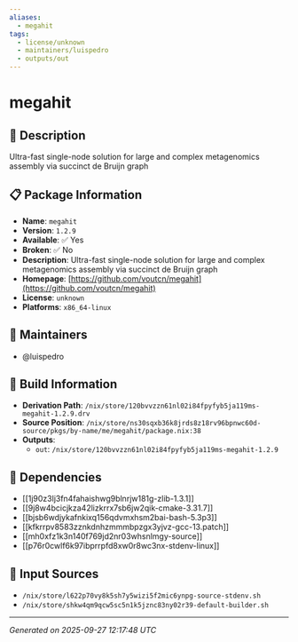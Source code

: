 ```yaml
---
aliases:
  - megahit
tags:
  - license/unknown
  - maintainers/luispedro
  - outputs/out
---
```


# megahit

## 📝 Description

Ultra-fast single-node solution for large and complex metagenomics assembly via succinct de Bruijn graph

## 📋 Package Information

- **Name**: `megahit`
- **Version**: `1.2.9`
- **Available**: ✅ Yes
- **Broken**: ✅ No
- **Description**: Ultra-fast single-node solution for large and complex metagenomics assembly via succinct de Bruijn graph
- **Homepage**: [https://github.com/voutcn/megahit](https://github.com/voutcn/megahit)
- **License**: `unknown`
- **Platforms**: `x86_64-linux`
## 👥 Maintainers

- @luispedro


## 🔧 Build Information

- **Derivation Path**: `/nix/store/120bvvzzn61nl02i84fpyfyb5ja119ms-megahit-1.2.9.drv`
- **Source Position**: `/nix/store/ns30sqxb36k8jrds8z18rv96bpnwc60d-source/pkgs/by-name/me/megahit/package.nix:38`
- **Outputs**:
  - `out`:  `/nix/store/120bvvzzn61nl02i84fpyfyb5ja119ms-megahit-1.2.9`

## 🔗 Dependencies

- [[1j90z3lj3fn4fahaishwg9blnrjw181g-zlib-1.3.1]]
- [[9j8w4bcicjkza42lizkrrx7sb6jw2qik-cmake-3.31.7]]
- [[bjsb6wdjykafnkixq156qdvmxhsm2bai-bash-5.3p3]]
- [[kfkrrpv8583zznkdnhzmmmbpzgx3yjvz-gcc-13.patch]]
- [[mh0xfz1k3n140f769jd2nr03whsnlmgy-source]]
- [[p76r0cwlf6k97ibprrpfd8xw0r8wc3nx-stdenv-linux]]

## 📁 Input Sources

- `/nix/store/l622p70vy8k5sh7y5wizi5f2mic6ynpg-source-stdenv.sh`
- `/nix/store/shkw4qm9qcw5sc5n1k5jznc83ny02r39-default-builder.sh`

---
*Generated on 2025-09-27 12:17:48 UTC*
